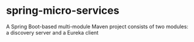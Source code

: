 # spring-micro-services

A Spring Boot-based multi-module Maven project consists of two modules: a discovery server and a Eureka client
